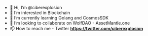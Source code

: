 - 👋 Hi, I’m @ciberexplosion
- 👀 I’m interested in Blockchain
- 🌱 I’m currently learning Golang and CosmosSDK
- 💞️ I’m looking to collaborate on WolfDAO - AssetMantle.one
- 📫 How to reach me - Twitter **https://twitter.com/ciberexplosion**

<!---
ciberexplosion/ciberexplosion is a ✨ special ✨ repository because its `README.md` (this file) appears on your GitHub profile.
You can click the Preview link to take a look at your changes.
--->
